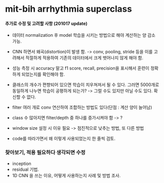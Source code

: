 # mit-bih arrhythmia superclass


#### 추가로 수정 및 고려할 사항 (201017 update)
* 데이터 normalization 후 model 학습을 시키는 방법으로 해야 계산하는 양 감소 가능.

* CNN 하면서 왜곡(distortion)이 발생 함. 
-> conv, pooling, stride 등을 이를 고려해서 적절하게 적용하여 기존의 데이터에서 크게 벗어나지 않게 해야 함.

* 성능 측정 시 accuracy 말고 f1 score, recall, precision을 표시해서 훈련이 정확하게 되었는지를 확인해야 함.

* 클래스의 개수가 편향되어 있으면 학습이 치우쳐져서 될 수 있다.
그러면 5000개로 동일하게 나누면 학습이 공평하게 되는가?
-> 그럴 수도 있지만 아닐 수도 있다. 확신할 수 없다.

* filter 여러 개로 conv 연산하여 조합하는 방법도 있다(단점 : 계산 양이 늘어남)

* class 수 많아지면 filter/depth 중 하나를 증가시켜야 함 -> ?
* window size 설정 시 이유 필요 -> 점진적으로 낮추는 방법, 또 다른 방법 

* code를 따라가면서 왜 이렇게 사용되었는지 한 줄씩 검토.

### 찾아보기, 적용 필요하다 생각되면 수정
* inception
* residual 기법.
* 1D CNN 을 쓰는 이유, 어떻게 사용하는지 사례 및 방법 조사.
